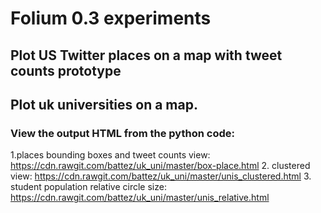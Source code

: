 # Folium 0.3 experiments

## Plot US Twitter places on a map with tweet counts prototype

## Plot uk universities on a map. 

### View the output HTML from the python code:
1.places bounding boxes and tweet counts view: https://cdn.rawgit.com/battez/uk_uni/master/box-place.html 
2. clustered view: https://cdn.rawgit.com/battez/uk_uni/master/unis_clustered.html 
3. student population relative circle size: https://cdn.rawgit.com/battez/uk_uni/master/unis_relative.html 